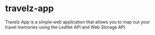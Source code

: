 # travelz-app
Travelz App is a simple web application that allows you to map out your travel memories using the Leaflet API and Web Storage API.
